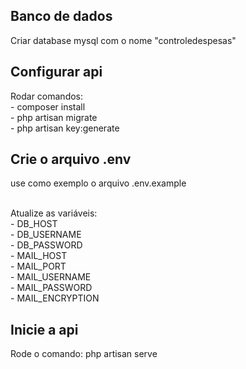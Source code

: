 
## Banco de dados

Criar database mysql com o nome "controledespesas"

## Configurar api

Rodar comandos:<br>
    - composer install<br>
    - php artisan migrate<br>
    - php artisan key:generate<br>

## Crie o arquivo .env
use como exemplo o arquivo .env.example<br><br>

Atualize as variáveis:<br>
    - DB_HOST<br>
    - DB_USERNAME<br>
    - DB_PASSWORD<br>
    - MAIL_HOST<br>
    - MAIL_PORT<br>
    - MAIL_USERNAME<br>
    - MAIL_PASSWORD<br>
    - MAIL_ENCRYPTION<br>


## Inicie a api
Rode o comando: php artisan serve

